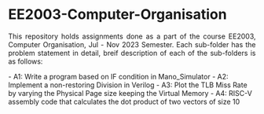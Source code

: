 # EE2003-Computer-Organisation
<p align="justify"> This repository holds assignments done as a part of the course EE2003, Computer Organisation, Jul - Nov 2023 Semester. Each sub-folder has the problem statement in detail, breif description of each of the sub-folders is as follows:</p>
- A1: Write a program based on IF condition in Mano_Simulator
- A2: Implement a non-restoring Division in Verilog
- A3: Plot the TLB Miss Rate by varying the Physical Page size keeping the Virtual Memory
- A4: RISC-V assembly code that calculates the dot product of two vectors of size 10
